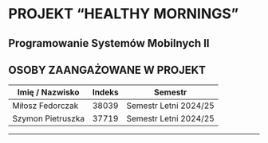 # PROJEKT “HEALTHY MORNINGS”
Programowanie Systemów Mobilnych II
---
## OSOBY ZAANGAŻOWANE W PROJEKT
| Imię / Nazwisko | Indeks | Semestr |
| ------------ | ----- | ----- |
| Miłosz Fedorczak | 38039 | Semestr Letni 2024/25 |
| Szymon Pietruszka | 37719 | Semestr Letni 2024/25 |
---